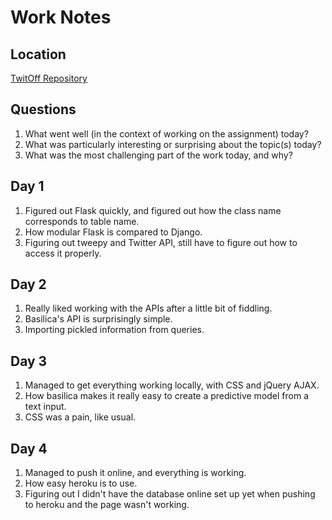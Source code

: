 # Work Notes

## Location

[TwitOff Repository](https://github.com/brit228/TwitOff)

## Questions

1. What went well (in the context of working on the assignment) today?
2. What was particularly interesting or surprising about the topic(s) today?
3. What was the most challenging part of the work today, and why?

## Day 1

1. Figured out Flask quickly, and figured out how the class name corresponds to table name.
2. How modular Flask is compared to Django.
3. Figuring out tweepy and Twitter API, still have to figure out how to access it properly.

## Day 2

1. Really liked working with the APIs after a little bit of fiddling.
2. Basilica's API is surprisingly simple.
3. Importing pickled information from queries.

## Day 3

1. Managed to get everything working locally, with CSS and jQuery AJAX.
2. How basilica makes it really easy to create a predictive model from a text input.
3. CSS was a pain, like usual.

## Day 4

1. Managed to push it online, and everything is working.
2. How easy heroku is to use.
3. Figuring out I didn't have the database online set up yet when pushing to heroku and the page wasn't working.
